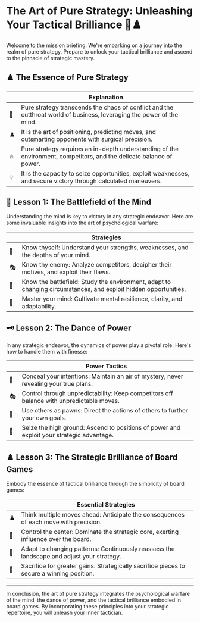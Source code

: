 
# The Art of Pure Strategy: Unleashing Your Tactical Brilliance 🎯♟️

Welcome to the mission briefing. We're embarking on a journey into the realm of pure strategy. Prepare to unlock your tactical brilliance and ascend to the pinnacle of strategic mastery.

## ♟️ The Essence of Pure Strategy

|    | Explanation                                                                                             |
|----|--------------------------------------------------------------------------------------------------------|
| 🎯 | Pure strategy transcends the chaos of conflict and the cutthroat world of business, leveraging the power of the mind.     |
| ♟️ | It is the art of positioning, predicting moves, and outsmarting opponents with surgical precision.    |
| 🔥 | Pure strategy requires an in-depth understanding of the environment, competitors, and the delicate balance of power. |
| 💡 | It is the capacity to seize opportunities, exploit weaknesses, and secure victory through calculated maneuvers.     |

## 🌟 Lesson 1: The Battlefield of the Mind

Understanding the mind is key to victory in any strategic endeavor. Here are some invaluable insights into the art of psychological warfare:

|    | Strategies                                                                         |
|----|-----------------------------------------------------------------------------------|
| 💭 | Know thyself: Understand your strengths, weaknesses, and the depths of your mind. |
| 🎭 | Know thy enemy: Analyze competitors, decipher their motives, and exploit their flaws. |
| 🌌 | Know the battlefield: Study the environment, adapt to changing circumstances, and exploit hidden opportunities. |
| 🧠 | Master your mind: Cultivate mental resilience, clarity, and adaptability. |

## 🗝️ Lesson 2: The Dance of Power

In any strategic endeavor, the dynamics of power play a pivotal role. Here's how to handle them with finesse:

|    | Power Tactics                                                                  |
|----|--------------------------------------------------------------------------------|
| 💼 | Conceal your intentions: Maintain an air of mystery, never revealing your true plans. |
| 🎭 | Control through unpredictability: Keep competitors off balance with unpredictable moves. |
| 🤝 | Use others as pawns: Direct the actions of others to further your own goals. |
| 🦅 | Seize the high ground: Ascend to positions of power and exploit your strategic advantage. |

## ♟️ Lesson 3: The Strategic Brilliance of Board Games

Embody the essence of tactical brilliance through the simplicity of board games:

|    | Essential Strategies                                                               |
|----|----------------------------------------------------------------------------------|
| ♟️ | Think multiple moves ahead: Anticipate the consequences of each move with precision. |
| 🧩 | Control the center: Dominate the strategic core, exerting influence over the board. |
| 🌌 | Adapt to changing patterns: Continuously reassess the landscape and adjust your strategy. |
| 🔀 | Sacrifice for greater gains: Strategically sacrifice pieces to secure a winning position. |

---

In conclusion, the art of pure strategy integrates the psychological warfare of the mind, the dance of power, and the tactical brilliance embodied in board games. By incorporating these principles into your strategic repertoire, you will unleash your inner tactician.
